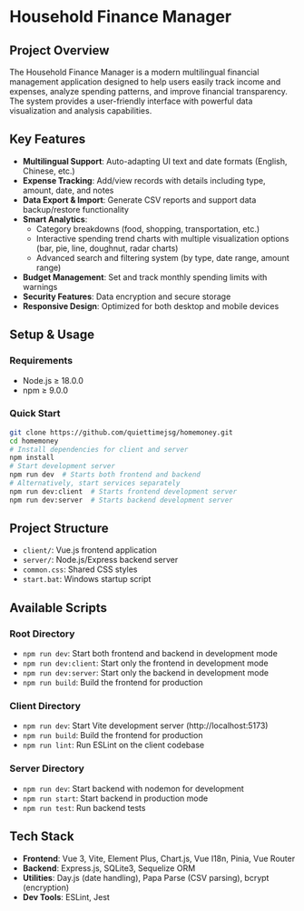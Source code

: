 # Household Finance Manager

## Project Overview
The Household Finance Manager is a modern multilingual financial management application designed to help users easily track income and expenses, analyze spending patterns, and improve financial transparency. The system provides a user-friendly interface with powerful data visualization and analysis capabilities.

## Key Features
- **Multilingual Support**: Auto-adapting UI text and date formats (English, Chinese, etc.)
- **Expense Tracking**: Add/view records with details including type, amount, date, and notes
- **Data Export & Import**: Generate CSV reports and support data backup/restore functionality
- **Smart Analytics**:
  - Category breakdowns (food, shopping, transportation, etc.)
  - Interactive spending trend charts with multiple visualization options (bar, pie, line, doughnut, radar charts)
  - Advanced search and filtering system (by type, date range, amount range)
- **Budget Management**: Set and track monthly spending limits with warnings
- **Security Features**: Data encryption and secure storage
- **Responsive Design**: Optimized for both desktop and mobile devices

## Setup & Usage
### Requirements
- Node.js ≥ 18.0.0
- npm ≥ 9.0.0

### Quick Start
```bash
git clone https://github.com/quiettimejsg/homemoney.git
cd homemoney
# Install dependencies for client and server
npm install
# Start development server
npm run dev  # Starts both frontend and backend
# Alternatively, start services separately
npm run dev:client  # Starts frontend development server
npm run dev:server  # Starts backend development server
```

## Project Structure
- `client/`: Vue.js frontend application
- `server/`: Node.js/Express backend server
- `common.css`: Shared CSS styles
- `start.bat`: Windows startup script

## Available Scripts
### Root Directory
- `npm run dev`: Start both frontend and backend in development mode
- `npm run dev:client`: Start only the frontend in development mode
- `npm run dev:server`: Start only the backend in development mode
- `npm run build`: Build the frontend for production

### Client Directory
- `npm run dev`: Start Vite development server (http://localhost:5173)
- `npm run build`: Build the frontend for production
- `npm run lint`: Run ESLint on the client codebase

### Server Directory
- `npm run dev`: Start backend with nodemon for development
- `npm run start`: Start backend in production mode
- `npm run test`: Run backend tests

## Tech Stack
- **Frontend**: Vue 3, Vite, Element Plus, Chart.js, Vue I18n, Pinia, Vue Router
- **Backend**: Express.js, SQLite3, Sequelize ORM
- **Utilities**: Day.js (date handling), Papa Parse (CSV parsing), bcrypt (encryption)
- **Dev Tools**: ESLint, Jest

